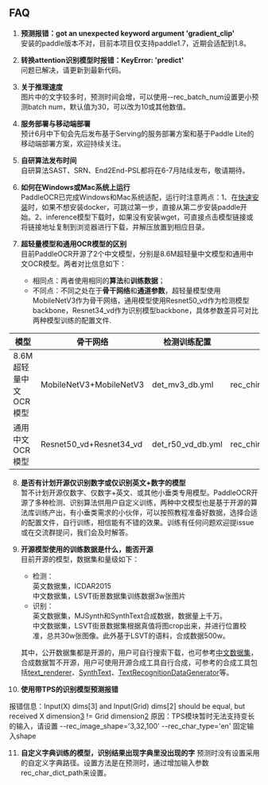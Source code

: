 ## FAQ

1. **预测报错：got an unexpected keyword argument 'gradient_clip'**  
安装的paddle版本不对，目前本项目仅支持paddle1.7，近期会适配到1.8。

2. **转换attention识别模型时报错：KeyError: 'predict'**  
问题已解决，请更新到最新代码。

3. **关于推理速度**  
图片中的文字较多时，预测时间会增，可以使用--rec_batch_num设置更小预测batch num，默认值为30，可以改为10或其他数值。

4. **服务部署与移动端部署**  
预计6月中下旬会先后发布基于Serving的服务部署方案和基于Paddle Lite的移动端部署方案，欢迎持续关注。

5. **自研算法发布时间**  
自研算法SAST、SRN、End2End-PSL都将在6-7月陆续发布，敬请期待。

6. **如何在Windows或Mac系统上运行**  
PaddleOCR已完成Windows和Mac系统适配，运行时注意两点：1、在[快速安装](./installation.md)时，如果不想安装docker，可跳过第一步，直接从第二步安装paddle开始。2、inference模型下载时，如果没有安装wget，可直接点击模型链接或将链接地址复制到浏览器进行下载，并解压放置到相应目录。

7. **超轻量模型和通用OCR模型的区别**  
目前PaddleOCR开源了2个中文模型，分别是8.6M超轻量中文模型和通用中文OCR模型。两者对比信息如下：
    - 相同点：两者使用相同的**算法**和**训练数据**；  
    - 不同点：不同之处在于**骨干网络**和**通道参数**，超轻量模型使用MobileNetV3作为骨干网络，通用模型使用Resnet50_vd作为检测模型backbone，Resnet34_vd作为识别模型backbone，具体参数差异可对比两种模型训练的配置文件.

|模型|骨干网络|检测训练配置|识别训练配置|
|-|-|-|-|
|8.6M超轻量中文OCR模型|MobileNetV3+MobileNetV3|det_mv3_db.yml|rec_chinese_lite_train.yml|
|通用中文OCR模型|Resnet50_vd+Resnet34_vd|det_r50_vd_db.yml|rec_chinese_common_train.yml|

8. **是否有计划开源仅识别数字或仅识别英文+数字的模型**  
暂不计划开源仅数字、仅数字+英文、或其他小垂类专用模型。PaddleOCR开源了多种检测、识别算法供用户自定义训练，两种中文模型也是基于开源的算法库训练产出，有小垂类需求的小伙伴，可以按照教程准备好数据，选择合适的配置文件，自行训练，相信能有不错的效果。训练有任何问题欢迎提issue或在交流群提问，我们会及时解答。

9. **开源模型使用的训练数据是什么，能否开源**  
目前开源的模型，数据集和量级如下：
    - 检测：  
    英文数据集，ICDAR2015  
    中文数据集，LSVT街景数据集训练数据3w张图片
    - 识别：  
    英文数据集，MJSynth和SynthText合成数据，数据量上千万。  
    中文数据集，LSVT街景数据集根据真值将图crop出来，并进行位置校准，总共30w张图像。此外基于LSVT的语料，合成数据500w。

    其中，公开数据集都是开源的，用户可自行搜索下载，也可参考[中文数据集](./datasets.md)，合成数据暂不开源，用户可使用开源合成工具自行合成，可参考的合成工具包括[text_renderer](https://github.com/Sanster/text_renderer)、[SynthText](https://github.com/ankush-me/SynthText)、[TextRecognitionDataGenerator](https://github.com/Belval/TextRecognitionDataGenerator)等。

10. **使用带TPS的识别模型预测报错**

报错信息：Input(X) dims[3] and Input(Grid) dims[2] should be equal, but received X dimension[3](320) != Grid dimension[2](100)
原因：TPS模块暂时无法支持变长的输入，请设置 --rec_image_shape='3,32,100' --rec_char_type='en' 固定输入shape

11. **自定义字典训练的模型，识别结果出现字典里没出现的字**
预测时没有设置采用的自定义字典路径。设置方法是在预测时，通过增加输入参数rec_char_dict_path来设置。
